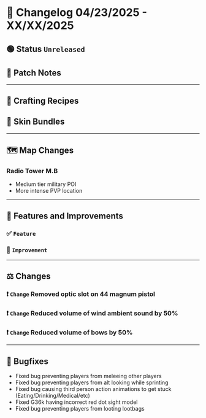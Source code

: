 # 📑 Changelog 04/23/2025 - XX/XX/2025

## 🟢 Status `Unreleased`

## 💬 Patch Notes

________

## 🌟 Crafting Recipes

## 🌟 Skin Bundles

________

## 🗺️ Map Changes

### Radio Tower M.B
- Medium tier military POI
- More intense PVP location

________

## 📢 Features and Improvements

### ✅ `Feature`

### 🔼 `Improvement` 

________

## ⚖️ Changes

### ❗ `Change` Removed optic slot on 44 magnum pistol

### ❗ `Change` Reduced volume of wind ambient sound by 50%

### ❗ `Change` Reduced volume of bows by 50%
________

## 🐛 Bugfixes
- Fixed bug preventing players from meleeing other players
- Fixed bug preventing players from alt looking while sprinting
- Fixed bug causing third person action animations to get stuck (Eating/Drinking/Medical/etc)
- Fixed G36k having incorrect red dot sight model
- Fixed bug preventing players from looting lootbags
